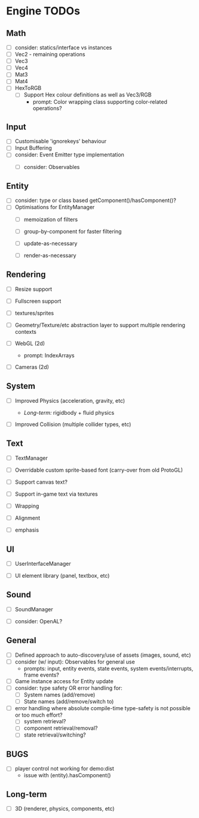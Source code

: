 # Engine TODOs

## Math
- [ ] consider: statics/interface vs instances
- [ ] Vec2 - remaining operations
- [ ] Vec3
- [ ] Vec4
- [ ] Mat3
- [ ] Mat4
- [ ] HexToRGB
    - [ ] Support Hex colour definitions as well as Vec3/RGB
        - prompt: Color wrapping class supporting color-related operations?


## Input
- [ ] Customisable 'ignorekeys' behaviour
- [ ] Input Buffering
- [ ] consider: Event Emitter type implementation
    - [ ] consider: Observables


## Entity
- [ ] consider: type or class based getComponent()/hasComponent()?
- [ ] Optimisations for EntityManager
    - [ ] memoization of filters
    - [ ] group-by-component for faster filtering
    - [ ] update-as-necessary
    - [ ] render-as-necessary


## Rendering
- [ ] Resize support
- [ ] Fullscreen support
- [ ] textures/sprites
- [ ] Geometry/Texture/etc abstraction layer to support multiple rendering contexts
- [ ] WebGL (2d)
    - prompt: IndexArrays
- [ ] Cameras (2d)


## System
- [ ] Improved Physics (acceleration, gravity, etc)
    - *Long-term:* rigidbody + fluid physics
- [ ] Improved Collision (multiple collider types, etc)


## Text
- [ ] TextManager
- [ ] Overridable custom sprite-based font (carry-over from old ProtoGL)
- [ ] Support canvas text?
- [ ] Support in-game text via textures
- [ ] Wrapping
- [ ] Alignment
- [ ] emphasis


## UI
- [ ] UserInterfaceManager
- [ ] UI element library (panel, textbox, etc)


## Sound
- [ ] SoundManager
- [ ] consider: OpenAL?


## General
- [ ] Defined approach to auto-discovery/use of assets (images, sound, etc)
- [ ] consider (w/ input): Observables for general use
    - prompts: input, entity events, state events, system events/interrupts, frame events?
- [ ] Game instance access for Entity update
- [ ] consider: type safety OR error handling for:
    - [ ] System names (add/remove)
    - [ ] State names (add/remove/switch to)
- [ ] error handling where absolute compile-time type-safety is not possible or too much effort?
    - [ ] system retrieval?
    - [ ] component retrieval/removal?
    - [ ] state retrieval/switching?

## BUGS
- [ ] player control not working for demo:dist
    - issue with (entity).hasComponent()


## Long-term
- [ ] 3D (renderer, physics, components, etc)
